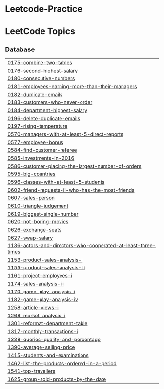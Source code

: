 # Leetcode-Practice
<!---LeetCode Topics Start-->
# LeetCode Topics
## Database
|  |
| ------- |
| [0175-combine-two-tables](https://github.com/viru9192/Leetcode-Practice/tree/master/0175-combine-two-tables) |
| [0176-second-highest-salary](https://github.com/viru9192/Leetcode-Practice/tree/master/0176-second-highest-salary) |
| [0180-consecutive-numbers](https://github.com/viru9192/Leetcode-Practice/tree/master/0180-consecutive-numbers) |
| [0181-employees-earning-more-than-their-managers](https://github.com/viru9192/Leetcode-Practice/tree/master/0181-employees-earning-more-than-their-managers) |
| [0182-duplicate-emails](https://github.com/viru9192/Leetcode-Practice/tree/master/0182-duplicate-emails) |
| [0183-customers-who-never-order](https://github.com/viru9192/Leetcode-Practice/tree/master/0183-customers-who-never-order) |
| [0184-department-highest-salary](https://github.com/viru9192/Leetcode-Practice/tree/master/0184-department-highest-salary) |
| [0196-delete-duplicate-emails](https://github.com/viru9192/Leetcode-Practice/tree/master/0196-delete-duplicate-emails) |
| [0197-rising-temperature](https://github.com/viru9192/Leetcode-Practice/tree/master/0197-rising-temperature) |
| [0570-managers-with-at-least-5-direct-reports](https://github.com/viru9192/Leetcode-Practice/tree/master/0570-managers-with-at-least-5-direct-reports) |
| [0577-employee-bonus](https://github.com/viru9192/Leetcode-Practice/tree/master/0577-employee-bonus) |
| [0584-find-customer-referee](https://github.com/viru9192/Leetcode-Practice/tree/master/0584-find-customer-referee) |
| [0585-investments-in-2016](https://github.com/viru9192/Leetcode-Practice/tree/master/0585-investments-in-2016) |
| [0586-customer-placing-the-largest-number-of-orders](https://github.com/viru9192/Leetcode-Practice/tree/master/0586-customer-placing-the-largest-number-of-orders) |
| [0595-big-countries](https://github.com/viru9192/Leetcode-Practice/tree/master/0595-big-countries) |
| [0596-classes-with-at-least-5-students](https://github.com/viru9192/Leetcode-Practice/tree/master/0596-classes-with-at-least-5-students) |
| [0602-friend-requests-ii-who-has-the-most-friends](https://github.com/viru9192/Leetcode-Practice/tree/master/0602-friend-requests-ii-who-has-the-most-friends) |
| [0607-sales-person](https://github.com/viru9192/Leetcode-Practice/tree/master/0607-sales-person) |
| [0610-triangle-judgement](https://github.com/viru9192/Leetcode-Practice/tree/master/0610-triangle-judgement) |
| [0619-biggest-single-number](https://github.com/viru9192/Leetcode-Practice/tree/master/0619-biggest-single-number) |
| [0620-not-boring-movies](https://github.com/viru9192/Leetcode-Practice/tree/master/0620-not-boring-movies) |
| [0626-exchange-seats](https://github.com/viru9192/Leetcode-Practice/tree/master/0626-exchange-seats) |
| [0627-swap-salary](https://github.com/viru9192/Leetcode-Practice/tree/master/0627-swap-salary) |
| [1136-actors-and-directors-who-cooperated-at-least-three-times](https://github.com/viru9192/Leetcode-Practice/tree/master/1136-actors-and-directors-who-cooperated-at-least-three-times) |
| [1153-product-sales-analysis-i](https://github.com/viru9192/Leetcode-Practice/tree/master/1153-product-sales-analysis-i) |
| [1155-product-sales-analysis-iii](https://github.com/viru9192/Leetcode-Practice/tree/master/1155-product-sales-analysis-iii) |
| [1161-project-employees-i](https://github.com/viru9192/Leetcode-Practice/tree/master/1161-project-employees-i) |
| [1174-sales-analysis-iii](https://github.com/viru9192/Leetcode-Practice/tree/master/1174-sales-analysis-iii) |
| [1179-game-play-analysis-i](https://github.com/viru9192/Leetcode-Practice/tree/master/1179-game-play-analysis-i) |
| [1182-game-play-analysis-iv](https://github.com/viru9192/Leetcode-Practice/tree/master/1182-game-play-analysis-iv) |
| [1258-article-views-i](https://github.com/viru9192/Leetcode-Practice/tree/master/1258-article-views-i) |
| [1268-market-analysis-i](https://github.com/viru9192/Leetcode-Practice/tree/master/1268-market-analysis-i) |
| [1301-reformat-department-table](https://github.com/viru9192/Leetcode-Practice/tree/master/1301-reformat-department-table) |
| [1317-monthly-transactions-i](https://github.com/viru9192/Leetcode-Practice/tree/master/1317-monthly-transactions-i) |
| [1338-queries-quality-and-percentage](https://github.com/viru9192/Leetcode-Practice/tree/master/1338-queries-quality-and-percentage) |
| [1390-average-selling-price](https://github.com/viru9192/Leetcode-Practice/tree/master/1390-average-selling-price) |
| [1415-students-and-examinations](https://github.com/viru9192/Leetcode-Practice/tree/master/1415-students-and-examinations) |
| [1462-list-the-products-ordered-in-a-period](https://github.com/viru9192/Leetcode-Practice/tree/master/1462-list-the-products-ordered-in-a-period) |
| [1541-top-travellers](https://github.com/viru9192/Leetcode-Practice/tree/master/1541-top-travellers) |
| [1625-group-sold-products-by-the-date](https://github.com/viru9192/Leetcode-Practice/tree/master/1625-group-sold-products-by-the-date) |
<!---LeetCode Topics End-->
